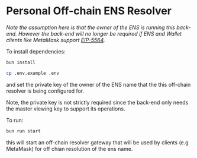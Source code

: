# Personal Off-chain ENS Resolver
*Note the assumption here is that the owner of the ENS is running this back-end. However the back-end will no longer be required if ENS and Wallet clients like MetaMask support [EIP-5564](https://eips.ethereum.org/EIPS/eip-5564).*

To install dependencies:

```bash
bun install
```

```bash
cp .env.example .env
```

and set the private key of the owner of the ENS name that the this off-chain resolver is being configured for.

Note, the private key is not strictly required since the back-end only needs the master viewing key to support its operations.

To run:

```bash
bun run start
```

this will start an off-chain resolver gateway that will be used by clients (e.g MetaMask) for off chian resolution of the ens name.
